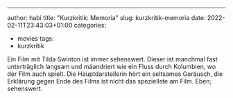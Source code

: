 ---
author: habi
title: "Kurzkritik: Memoria"
slug: kurzkritik-memoria
date: 2022-02-11T23:43:03+01:00
categories:
- movies
tags:
- kurzkritik

Ein Film mit Tilda Swinton ist immer sehenswert.
Dieser ist manchmal fast unterträglich langsam und mäandriert wie ein Fluss durch Kolumbien, wo der Film auch spielt.
Die Hauptdarstellerin hört ein seltsames Geräusch, die Erklärung gegen Ende des Films ist nicht das speziellste am Film.
Eben; sehenswert.